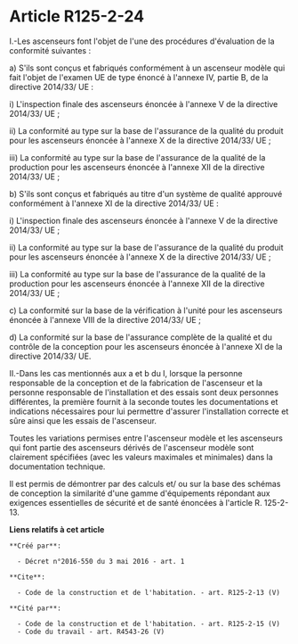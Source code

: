 # Article R125-2-24

I.-Les ascenseurs font l'objet de l'une des procédures d'évaluation de la conformité suivantes : 

a) S'ils sont conçus et fabriqués conformément à un ascenseur modèle qui fait l'objet de l'examen UE de type énoncé à
l'annexe IV, partie B, de la directive 2014/33/ UE : 

i) L'inspection finale des ascenseurs énoncée à l'annexe V de la directive 2014/33/ UE ; 

ii) La conformité au type sur la base de l'assurance de la qualité du produit pour les ascenseurs énoncée à l'annexe X de la
directive 2014/33/ UE ; 

iii) La conformité au type sur la base de l'assurance de la qualité de la production pour les ascenseurs énoncée à l'annexe
XII de la directive 2014/33/ UE ; 

b) S'ils sont conçus et fabriqués au titre d'un système de qualité approuvé conformément à l'annexe XI de la directive
2014/33/ UE : 

i) L'inspection finale des ascenseurs énoncée à l'annexe V de la directive 2014/33/ UE ; 

ii) La conformité au type sur la base de l'assurance de la qualité du produit pour les ascenseurs énoncée à l'annexe X de la
directive 2014/33/ UE ; 

iii) La conformité au type sur la base de l'assurance de la qualité de la production pour les ascenseurs énoncée à l'annexe
XII de la directive 2014/33/ UE ; 

c) La conformité sur la base de la vérification à l'unité pour les ascenseurs énoncée à l'annexe VIII de la directive
2014/33/ UE ; 

d) La conformité sur la base de l'assurance complète de la qualité et du contrôle de la conception pour les ascenseurs
énoncée à l'annexe XI de la directive 2014/33/ UE. 

II.-Dans les cas mentionnés aux a et b du I, lorsque la personne responsable de la conception et de la fabrication de
l'ascenseur et la personne responsable de l'installation et des essais sont deux personnes différentes, la première fournit à
la seconde toutes les documentations et indications nécessaires pour lui permettre d'assurer l'installation correcte et sûre
ainsi que les essais de l'ascenseur. 

Toutes les variations permises entre l'ascenseur modèle et les ascenseurs qui font partie des ascenseurs dérivés de
l'ascenseur modèle sont clairement spécifiées (avec les valeurs maximales et minimales) dans la documentation technique. 

Il est permis de démontrer par des calculs et/ ou sur la base des schémas de conception la similarité d'une gamme
d'équipements répondant aux exigences essentielles de sécurité et de santé énoncées à l'article R. 125-2-13.

**Liens relatifs à cet article**

	**Créé par**:

	  - Décret n°2016-550 du 3 mai 2016 - art. 1

	**Cite**:

	  - Code de la construction et de l'habitation. - art. R125-2-13 (V)

	**Cité par**:

	  - Code de la construction et de l'habitation. - art. R125-2-15 (V)
	  - Code du travail - art. R4543-26 (V)
